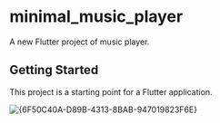 # minimal_music_player

A new Flutter project of music player.

## Getting Started

This project is a starting point for a Flutter application.

![{6F50C40A-D89B-4313-8BAB-947019823F6E}](https://github.com/user-attachments/assets/6e92b8fe-8566-4137-a1ad-dcb181e2c929)
